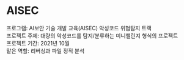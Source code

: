 # AISEC
프로그램: AI보안 기술 개발 교육(AISEC) 악성코드 위협탐지 트랙<br>
프로젝트 주제: 대량의 악성코드를 탐지/분류하는 미니챌린지 형식의 프로젝트<br>
프로젝트 기간: 2021년 10월<br>
맡은 역할: 리버싱과 파일 정적 분석<br>
